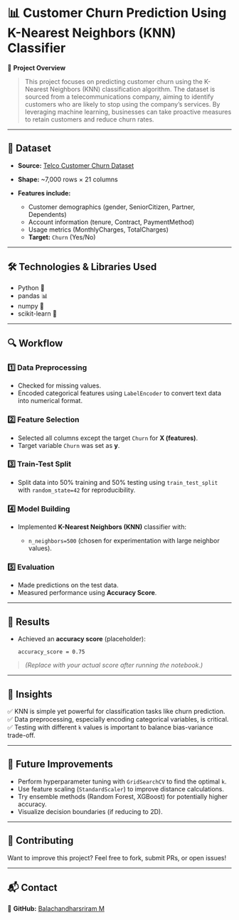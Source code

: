 # 📊 Customer Churn Prediction Using K-Nearest Neighbors (KNN) Classifier

🚀 **Project Overview**

> This project focuses on predicting customer churn using the K-Nearest Neighbors (KNN) classification algorithm. The dataset is sourced from a telecommunications company, aiming to identify customers who are likely to stop using the company’s services. By leveraging machine learning, businesses can take proactive measures to retain customers and reduce churn rates.

---

## 📁 Dataset

* **Source:** [Telco Customer Churn Dataset](https://www.kaggle.com/blastchar/telco-customer-churn)
* **Shape:** \~7,000 rows × 21 columns
* **Features include:**

  * Customer demographics (gender, SeniorCitizen, Partner, Dependents)
  * Account information (tenure, Contract, PaymentMethod)
  * Usage metrics (MonthlyCharges, TotalCharges)
  * **Target:** `Churn` (Yes/No)

---

## 🛠️ Technologies & Libraries Used

* Python 🐍
* pandas 📊
* numpy 🔢
* scikit-learn 🤖

---

## 🔍 Workflow

### 1️⃣ Data Preprocessing

* Checked for missing values.
* Encoded categorical features using `LabelEncoder` to convert text data into numerical format.

### 2️⃣ Feature Selection

* Selected all columns except the target `Churn` for **X (features)**.
* Target variable `Churn` was set as **y**.

### 3️⃣ Train-Test Split

* Split data into 50% training and 50% testing using `train_test_split` with `random_state=42` for reproducibility.

### 4️⃣ Model Building

* Implemented **K-Nearest Neighbors (KNN)** classifier with:

  * `n_neighbors=500` (chosen for experimentation with large neighbor values).

### 5️⃣ Evaluation

* Made predictions on the test data.
* Measured performance using **Accuracy Score**.

---

## 🚀 Results

* Achieved an **accuracy score** (placeholder):

  ```
  accuracy_score = 0.75
  ```

> *(Replace with your actual score after running the notebook.)*

---

## 📌 Insights

✅ KNN is simple yet powerful for classification tasks like churn prediction.
✅ Data preprocessing, especially encoding categorical variables, is critical.
✅ Testing with different `k` values is important to balance bias-variance trade-off.

---

## 📝 Future Improvements

* Perform hyperparameter tuning with `GridSearchCV` to find the optimal `k`.
* Use feature scaling (`StandardScaler`) to improve distance calculations.
* Try ensemble methods (Random Forest, XGBoost) for potentially higher accuracy.
* Visualize decision boundaries (if reducing to 2D).

---

## 🤝 Contributing

Want to improve this project? Feel free to fork, submit PRs, or open issues!

---

## 📬 Contact

🐙 **GitHub:** [Balachandharsriram M](https://github.com/balachandharsriram)
